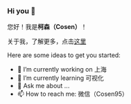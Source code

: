### Hi you 👋
您好！我是**柯森（Cosen）**！

关于我，了解更多，点击[这里](https://juejin.im/user/3737995267297838)

Here are some ideas to get you started:

- 🔭 I’m currently working on 上海
- 🌱 I’m currently learning 可视化
- 💬 Ask me about ...
- 📫 How to reach me: 微信（Cosen95）

<!--
**Jack-cool/Jack-cool** is a ✨ _special_ ✨ repository because its `README.md` (this file) appears on your GitHub profile.


-->
